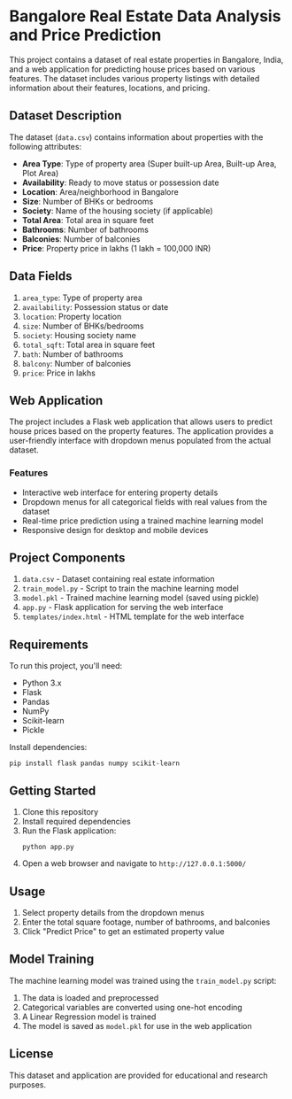 # Bangalore Real Estate Data Analysis and Price Prediction

This project contains a dataset of real estate properties in Bangalore, India, and a web application for predicting house prices based on various features. The dataset includes various property listings with detailed information about their features, locations, and pricing.

## Dataset Description

The dataset (`data.csv`) contains information about properties with the following attributes:

- **Area Type**: Type of property area (Super built-up Area, Built-up Area, Plot Area)
- **Availability**: Ready to move status or possession date
- **Location**: Area/neighborhood in Bangalore
- **Size**: Number of BHKs or bedrooms
- **Society**: Name of the housing society (if applicable)
- **Total Area**: Total area in square feet
- **Bathrooms**: Number of bathrooms
- **Balconies**: Number of balconies
- **Price**: Property price in lakhs (1 lakh = 100,000 INR)

## Data Fields

1. `area_type`: Type of property area
2. `availability`: Possession status or date
3. `location`: Property location
4. `size`: Number of BHKs/bedrooms
5. `society`: Housing society name
6. `total_sqft`: Total area in square feet
7. `bath`: Number of bathrooms
8. `balcony`: Number of balconies
9. `price`: Price in lakhs

## Web Application

The project includes a Flask web application that allows users to predict house prices based on the property features. The application provides a user-friendly interface with dropdown menus populated from the actual dataset.

### Features
- Interactive web interface for entering property details
- Dropdown menus for all categorical fields with real values from the dataset
- Real-time price prediction using a trained machine learning model
- Responsive design for desktop and mobile devices

## Project Components

1. `data.csv` - Dataset containing real estate information
2. `train_model.py` - Script to train the machine learning model
3. `model.pkl` - Trained machine learning model (saved using pickle)
4. `app.py` - Flask application for serving the web interface
5. `templates/index.html` - HTML template for the web interface

## Requirements

To run this project, you'll need:
- Python 3.x
- Flask
- Pandas
- NumPy
- Scikit-learn
- Pickle

Install dependencies:
```
pip install flask pandas numpy scikit-learn
```

## Getting Started

1. Clone this repository
2. Install required dependencies
3. Run the Flask application:
   ```
   python app.py
   ```
4. Open a web browser and navigate to `http://127.0.0.1:5000/`

## Usage

1. Select property details from the dropdown menus
2. Enter the total square footage, number of bathrooms, and balconies
3. Click "Predict Price" to get an estimated property value

## Model Training

The machine learning model was trained using the `train_model.py` script:
1. The data is loaded and preprocessed
2. Categorical variables are converted using one-hot encoding
3. A Linear Regression model is trained
4. The model is saved as `model.pkl` for use in the web application

## License

This dataset and application are provided for educational and research purposes. 